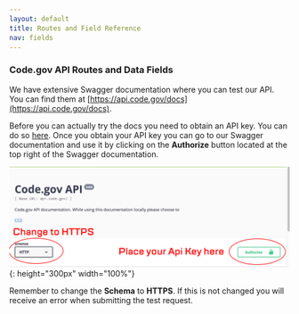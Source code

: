 ```yaml
---
layout: default
title: Routes and Field Reference
nav: fields
---
```


### Code.gov API Routes and Data Fields

We have extensive Swagger documentation where you can test our API. You can find them at [https://api.code.gov/docs](https://api.code.gov/docs).

Before you can actually try the docs you need to obtain an API key. You can do so [here](/key.html). Once you obtain your API key you can go to our Swagger documentation and use it by clicking on the __Authorize__ button located at the top right of the Swagger documentation.

![authorize button in docs](static/img/swagger-docs.png){: height="300px" width="100%"}

Remember to change the __Schema__ to __HTTPS__. If this is not changed you will receive an error when submitting the test request.